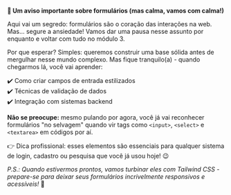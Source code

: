 

**📝 Um aviso importante sobre formulários (mas calma, vamos com calma!)**

Aqui vai um segredo: formulários são o coração das interações na web. Mas... segure a ansiedade! Vamos dar uma pausa nesse assunto por enquanto e voltar com tudo no módulo 3.

Por que esperar? Simples: queremos construir uma base sólida antes de mergulhar nesse mundo complexo. Mas fique tranquilo(a) - quando chegarmos lá, você vai aprender:

✔️ Como criar campos de entrada estilizados  
✔️ Técnicas de validação de dados  
✔️ Integração com sistemas backend

**Não se preocupe:** mesmo pulando por agora, você já vai reconhecer formulários "no selvagem" quando vir tags como `<input>`, `<select>` e `<textarea>` em códigos por aí. 

👉 Dica profissional: esses elementos são essenciais para qualquer sistema de login, cadastro ou pesquisa que você já usou hoje! 😉

*P.S.: Quando estivermos prontos, vamos turbinar eles com Tailwind CSS - prepare-se para deixar seus formulários incrivelmente responsivos e acessíveis!* 🚀